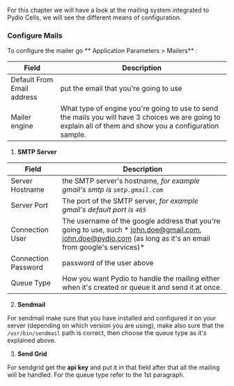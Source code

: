 For this chapter we will have a look at the mailing system integrated to Pydio Cells, we will see the different means of configuration.

### Configure Mails

To configure the mailer go ** Application Parameters > Mailers** :

Field | Description
--- | ---
Default From Email address | put the email that you're going to use
Mailer engine  | What type of engine you're going to use to send the mails you will have 3 choices we are going to explain all of them and show you a configuration sample.

1. **SMTP Server**

Field | Description
--- | ---
Server Hostname  | the SMTP server's hostname, *for example gmail's smtp is `smtp.gmail.com`*
Server Port  |  The port of the SMTP server, *for example gmail's default port is `465`*
Connection User  | The username of the google address that you're going to use, such * john.doe@gmail.com, john.doe@pydio.com (as long as it's an email from google's services)*
Connection Password  | password of the user above
Queue Type  |  How you want Pydio to handle the mailing either when it's created or queue it and send it at once.

2. **Sendmail**

For sendmail make sure that you have installed and configured it on your server (depending on which version you are using), make also sure that the `/usr/bin/sendmail` path is correct, then choose the queue type as it's explained above.

3. **Send Grid**

For sendgrid get the **api key** and put it in that field after that all the mailing will be handled. For the queue type refer to the 1st paragraph.
